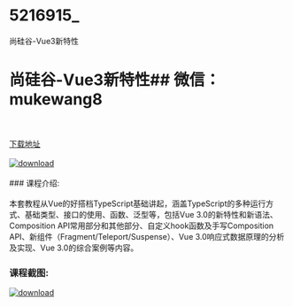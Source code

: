 # 5216915_
尚硅谷-Vue3新特性
# 尚硅谷-Vue3新特性## 微信：mukewang8
<br/></br>[下载地址](http://www.36tz.cn/article/5216915 "下载地址")
<br/></br>[![download](http://36tz.cn/muke_img/2020_12_2-52-300x175.png "下载地址")](http://www.36tz.cn/article/5216915 "下载地址")
<br/></br>### 课程介绍:<br/></br>本套教程从Vue的好搭档TypeScript基础讲起，涵盖TypeScript的多种运行方式、基础类型、接口的使用、函数、泛型等，包括Vue 3.0的新特性和新语法、Composition API常用部分和其他部分、自定义hook函数及手写Composition API、新组件（Fragment/Teleport/Suspense）、Vue 3.0响应式数据原理的分析及实现、Vue 3.0的综合案例等内容。

### 课程截图:
[![download](http://36tz.cn/muke_img/2020_12_1-57.png "下载地址")](http://www.36tz.cn/article/5216915 "下载地址")
